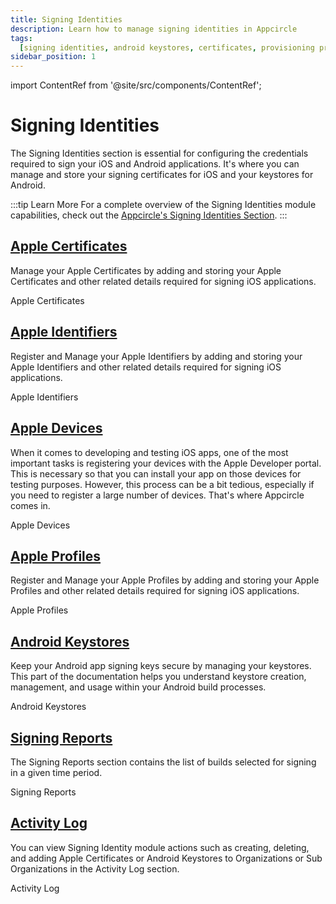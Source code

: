```yaml
---
title: Signing Identities
description: Learn how to manage signing identities in Appcircle
tags:
  [signing identities, android keystores, certificates, provisioning profiles]
sidebar_position: 1
---
```


import ContentRef from '@site/src/components/ContentRef';

# Signing Identities

The Signing Identities section is essential for configuring the credentials required to sign your iOS and Android applications. It's where you can manage and store your signing certificates for iOS and your keystores for Android.

:::tip Learn More
For a complete overview of the Signing Identities module capabilities, check out the [Appcircle's Signing Identities Section](https://appcircle.io/signing-identities).
:::

## [Apple Certificates](/signing-identities/apple-certificates)

Manage your Apple Certificates by adding and storing your Apple Certificates and other related details required for signing iOS applications.

<ContentRef url="/signing-identities/apple-certificates">Apple Certificates</ContentRef>

## [Apple Identifiers](/signing-identities/apple-identifiers)

Register and Manage your Apple Identifiers by adding and storing your Apple Identifiers and other related details required for signing iOS applications.

<ContentRef url="/signing-identities/apple-identifiers">Apple Identifiers</ContentRef>

## [Apple Devices](/signing-identities/apple-devices)

When it comes to developing and testing iOS apps, one of the most important tasks is registering your devices with the Apple Developer portal. This is necessary so that you can install your app on those devices for testing purposes. However, this process can be a bit tedious, especially if you need to register a large number of devices. That's where Appcircle comes in.

<ContentRef url="/signing-identities/apple-devices">Apple Devices</ContentRef>

## [Apple Profiles](/signing-identities/apple-profiles)

Register and Manage your Apple Profiles by adding and storing your Apple Profiles and other related details required for signing iOS applications.

<ContentRef url="/signing-identities/apple-profiles">Apple Profiles</ContentRef>

## [Android Keystores](/signing-identities/android-keystores)

Keep your Android app signing keys secure by managing your keystores. This part of the documentation helps you understand keystore creation, management, and usage within your Android build processes.

<ContentRef url="/signing-identities/android-keystores">Android Keystores</ContentRef>

## [Signing Reports](/signing-identities/signing-reports)

The Signing Reports section contains the list of builds selected for signing in a given time period.

<ContentRef url="/signing-identities/signing-reports">Signing Reports</ContentRef>

## [Activity Log](/signing-identities/signing-identities-activity-log)

You can view Signing Identity module actions such as creating, deleting, and adding Apple Certificates or Android Keystores to Organizations or Sub Organizations in the Activity Log section.

<ContentRef url="/signing-identities/signing-identities-activity-log">Activity Log</ContentRef>
